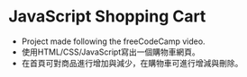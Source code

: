 # JavaScript Shopping Cart
- Project made following the freeCodeCamp video.  
- 使用HTML/CSS/JavaScript寫出一個購物車網頁。  
- 在首頁可對商品進行增加與減少，在購物車可進行增減與刪除。
